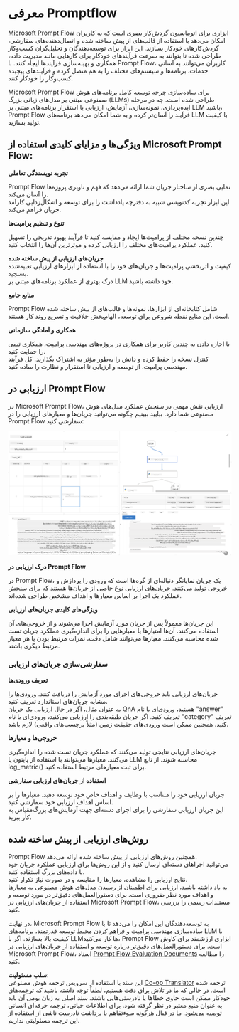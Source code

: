 <!--
CO_OP_TRANSLATOR_METADATA:
{
  "original_hash": "3cbe7629d254f1043193b7fe22524d55",
  "translation_date": "2025-05-07T14:45:11+00:00",
  "source_file": "md/01.Introduction/05/Promptflow.md",
  "language_code": "fa"
}
-->
# **معرفی Promptflow**

[Microsoft Prompt Flow](https://microsoft.github.io/promptflow/index.html?WT.mc_id=aiml-138114-kinfeylo) ابزاری برای اتوماسیون گردش‌کار بصری است که به کاربران امکان می‌دهد با استفاده از قالب‌های از پیش ساخته شده و اتصال‌دهنده‌های سفارشی، گردش‌کارهای خودکار بسازند. این ابزار برای توسعه‌دهندگان و تحلیل‌گران کسب‌وکار طراحی شده تا بتوانند به سرعت فرآیندهای خودکار برای کارهایی مانند مدیریت داده، همکاری و بهینه‌سازی فرآیندها ایجاد کنند. با Prompt Flow، کاربران می‌توانند به آسانی خدمات، برنامه‌ها و سیستم‌های مختلف را به هم متصل کرده و فرآیندهای پیچیده کسب‌وکار را خودکار کنند.

Microsoft Prompt Flow برای ساده‌سازی چرخه توسعه کامل برنامه‌های هوش مصنوعی مبتنی بر مدل‌های زبانی بزرگ (LLMs) طراحی شده است. چه در مرحله ایده‌پردازی، نمونه‌سازی، آزمایش، ارزیابی یا استقرار برنامه‌های مبتنی بر LLM باشید، Prompt Flow فرآیند را آسان‌تر کرده و به شما امکان می‌دهد برنامه‌های LLM با کیفیت تولید بسازید.

## ویژگی‌ها و مزایای کلیدی استفاده از Microsoft Prompt Flow:

**تجربه نویسندگی تعاملی**

Prompt Flow نمایی بصری از ساختار جریان شما ارائه می‌دهد که فهم و ناوبری پروژه‌ها را آسان می‌کند.  
این ابزار تجربه کدنویسی شبیه به دفترچه یادداشت را برای توسعه و اشکال‌زدایی کارآمد جریان فراهم می‌کند.

**تنوع و تنظیم پرامپت‌ها**

چندین نسخه مختلف از پرامپت‌ها ایجاد و مقایسه کنید تا فرآیند بهبود تدریجی را تسهیل کنید. عملکرد پرامپت‌های مختلف را ارزیابی کرده و موثرترین آن‌ها را انتخاب کنید.

**جریان‌های ارزیابی از پیش ساخته شده**  
کیفیت و اثربخشی پرامپت‌ها و جریان‌های خود را با استفاده از ابزارهای ارزیابی تعبیه‌شده بسنجید.  
درک بهتری از عملکرد برنامه‌های مبتنی بر LLM خود داشته باشید.

**منابع جامع**

Prompt Flow شامل کتابخانه‌ای از ابزارها، نمونه‌ها و قالب‌های از پیش ساخته شده است. این منابع نقطه شروعی برای توسعه، الهام‌بخش خلاقیت و تسریع روند کار هستند.

**همکاری و آمادگی سازمانی**

با اجازه دادن به چندین کاربر برای همکاری در پروژه‌های مهندسی پرامپت، همکاری تیمی را حمایت کنید.  
کنترل نسخه را حفظ کرده و دانش را به‌طور مؤثر به اشتراک بگذارید. کل فرآیند مهندسی پرامپت، از توسعه و ارزیابی تا استقرار و نظارت را ساده کنید.

## ارزیابی در Prompt Flow

در Microsoft Prompt Flow، ارزیابی نقش مهمی در سنجش عملکرد مدل‌های هوش مصنوعی شما دارد. بیایید ببینیم چگونه می‌توانید جریان‌ها و معیارهای ارزیابی را در Prompt Flow سفارشی کنید:

![PFVizualise](../../../../../translated_images/pfvisualize.c1d9ca75baa2a2221667124fa82ba2307f74a34620b9c1eff2cfc1fa2972909b.fa.png)

**درک ارزیابی در Prompt Flow**

در Prompt Flow، یک جریان نمایانگر دنباله‌ای از گره‌ها است که ورودی را پردازش و خروجی تولید می‌کنند. جریان‌های ارزیابی نوع خاصی از جریان‌ها هستند که برای سنجش عملکرد یک اجرا بر اساس معیارها و اهداف مشخص طراحی شده‌اند.

**ویژگی‌های کلیدی جریان‌های ارزیابی**

این جریان‌ها معمولاً پس از جریان مورد آزمایش اجرا می‌شوند و از خروجی‌های آن استفاده می‌کنند. آن‌ها امتیازها یا معیارهایی را برای اندازه‌گیری عملکرد جریان تست شده محاسبه می‌کنند. معیارها می‌توانند شامل دقت، نمرات مرتبط بودن یا هر معیار مرتبط دیگری باشند.

### سفارشی‌سازی جریان‌های ارزیابی

**تعریف ورودی‌ها**

جریان‌های ارزیابی باید خروجی‌های اجرای مورد آزمایش را دریافت کنند. ورودی‌ها را مشابه جریان‌های استاندارد تعریف کنید.  
به عنوان مثال، اگر در حال ارزیابی یک جریان QnA هستید، ورودی‌ای با نام "answer" تعریف کنید. اگر جریان طبقه‌بندی را ارزیابی می‌کنید، ورودی‌ای با نام "category" تعریف کنید. همچنین ممکن است ورودی‌های حقیقت زمین (مثلاً برچسب‌های واقعی) لازم باشد.

**خروجی‌ها و معیارها**

جریان‌های ارزیابی نتایجی تولید می‌کنند که عملکرد جریان تست شده را اندازه‌گیری می‌کنند. معیارها می‌توانند با استفاده از پایتون یا LLM محاسبه شوند. از تابع log_metric() برای ثبت معیارهای مرتبط استفاده کنید.

**استفاده از جریان‌های ارزیابی سفارشی**

جریان ارزیابی خود را متناسب با وظایف و اهداف خاص خود توسعه دهید. معیارها را بر اساس اهداف ارزیابی خود سفارشی کنید.  
این جریان ارزیابی سفارشی را برای اجرای دسته‌ای جهت آزمایش‌های بزرگ‌مقیاس به کار ببرید.

## روش‌های ارزیابی از پیش ساخته شده

Prompt Flow همچنین روش‌های ارزیابی از پیش ساخته شده ارائه می‌دهد.  
می‌توانید اجراهای دسته‌ای ارسال کنید و از این روش‌ها برای ارزیابی عملکرد جریان خود با داده‌های بزرگ استفاده کنید.  
نتایج ارزیابی را مشاهده، معیارها را مقایسه و در صورت نیاز تکرار کنید.  
به یاد داشته باشید، ارزیابی برای اطمینان از رسیدن مدل‌های هوش مصنوعی به معیارها و اهداف مورد نظر ضروری است. برای دستورالعمل‌های دقیق‌تر در مورد توسعه و استفاده از جریان‌های ارزیابی در Microsoft Prompt Flow، مستندات رسمی را بررسی کنید.

در نهایت، Microsoft Prompt Flow به توسعه‌دهندگان این امکان را می‌دهد تا با ساده‌سازی مهندسی پرامپت و فراهم کردن محیط توسعه قدرتمند، برنامه‌های LLM با کیفیت بالا بسازند. اگر با LLMها کار می‌کنید، Prompt Flow ابزاری ارزشمند برای کاوش است. برای دستورالعمل‌های دقیق‌تر درباره توسعه و استفاده از جریان‌های ارزیابی در Microsoft Prompt Flow، اسناد [Prompt Flow Evaluation Documents](https://learn.microsoft.com/azure/machine-learning/prompt-flow/how-to-develop-an-evaluation-flow?view=azureml-api-2?WT.mc_id=aiml-138114-kinfeylo) را مطالعه کنید.

**سلب مسئولیت**:  
این سند با استفاده از سرویس ترجمه هوش مصنوعی [Co-op Translator](https://github.com/Azure/co-op-translator) ترجمه شده است. در حالی که ما در تلاش برای دقت هستیم، لطفاً توجه داشته باشید که ترجمه‌های خودکار ممکن است حاوی خطاها یا نادرستی‌هایی باشند. سند اصلی به زبان بومی آن باید به عنوان منبع معتبر در نظر گرفته شود. برای اطلاعات حیاتی، ترجمه حرفه‌ای انسانی توصیه می‌شود. ما در قبال هرگونه سوءتفاهم یا برداشت نادرست ناشی از استفاده از این ترجمه مسئولیتی نداریم.